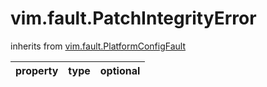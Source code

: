 vim.fault.PatchIntegrityError
=============================
inherits from [vim.fault.PlatformConfigFault](docs/vim.fault.PlatformConfigFault.md)

| property | type | optional |
|:---------|:-----|:---------|
